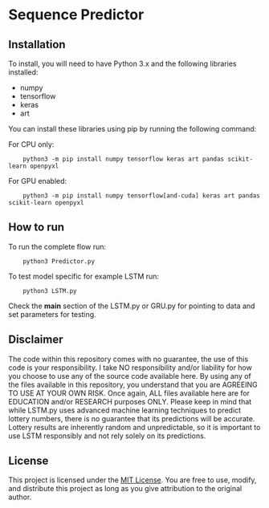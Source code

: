 
# Sequence Predictor

## Installation

To install, you will need to have Python 3.x and the following libraries installed:
- numpy
- tensorflow
- keras
- art

You can install these libraries using pip by running the following command:

For CPU only: 
```
    python3 -m pip install numpy tensorflow keras art pandas scikit-learn openpyxl
```

For GPU enabled:

```
    python3 -m pip install numpy tensorflow[and-cuda] keras art pandas scikit-learn openpyxl
```

## How to run

To run the complete flow run:

```
    python3 Predictor.py
```

To test model specific for example LSTM run:

```
    python3 LSTM.py
```

Check the __main__ section of the LSTM.py or GRU.py for pointing to data and set parameters for testing.


## Disclaimer

The code within this repository comes with no guarantee, the use of this code is your responsibility. I take NO responsibility and/or liability for how you choose to use any of the source code available here. By using any of the files available in this repository, you understand that you are AGREEING TO USE AT YOUR OWN RISK. Once again, ALL files available here are for EDUCATION and/or RESEARCH purposes ONLY.
Please keep in mind that while LSTM.py uses advanced machine learning techniques to predict lottery numbers, there is no guarantee that its predictions will be accurate. Lottery results are inherently random and unpredictable, so it is important to use LSTM responsibly and not rely solely on its predictions.

## License

This project is licensed under the [MIT License](https://opensource.org/licenses/MIT). You are free to use, modify, and distribute this project as long as you give attribution to the original author.

